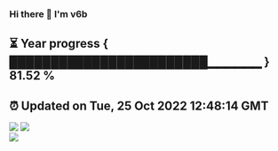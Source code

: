 ### Hi there 👋  I'm v6b  
⏳ Year progress { ████████████████████████▁▁▁▁▁▁ } 81.52 %
---
⏰ Updated on Tue, 25 Oct 2022 12:48:14 GMT
---
![](https://github-readme-stats.vercel.app/api?username=v6b&bg_color=30,e96443,904e95&title_color=fff&text_color=fff&layout=compact)
![](https://github-readme-stats.vercel.app/api/top-langs/?username=v6b&layout=compact&bg_color=30,e96443,904e95&title_color=fff&text_color=fff)  
![](https://gcore.jsdelivr.net/gh/v6b/v6b@main/assets/github-contribution-grid-snake.svg)

